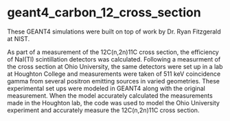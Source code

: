 # geant4_carbon_12_cross_section
These GEANT4 simulations were built on top of work by Dr. Ryan Fitzgerald at NIST. 

As part of a measurement of the 12C(n,2n)11C cross section, the efficiency of NaI(Tl) scintillation detectors was calculated. Following a measurment of the cross section at Ohio University, the same detectors were set up in a lab at Houghton College and measurements were taken of 511 keV coincidence gamma from several positron emitting sources in varied geometries. These experimental set ups were modeled in GEANT4 along with the original measurement. When the model accurately calculated the measurements made in the Houghton lab, the code was used to model the Ohio University experiment and accurately measure the 12C(n,2n)11C cross section. 

